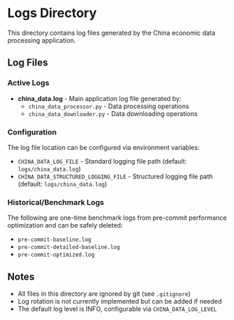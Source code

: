 # Logs Directory

This directory contains log files generated by the China economic data processing application.

## Log Files

### Active Logs

- **china_data.log** - Main application log file generated by:
  - `china_data_processor.py` - Data processing operations
  - `china_data_downloader.py` - Data downloading operations

### Configuration

The log file location can be configured via environment variables:

- `CHINA_DATA_LOG_FILE` - Standard logging file path (default: `logs/china_data.log`)
- `CHINA_DATA_STRUCTURED_LOGGING_FILE` - Structured logging file path (default: `logs/china_data.log`)

### Historical/Benchmark Logs

The following are one-time benchmark logs from pre-commit performance optimization and can be safely deleted:

- `pre-commit-baseline.log`
- `pre-commit-detailed-baseline.log`
- `pre-commit-optimized.log`

## Notes

- All files in this directory are ignored by git (see `.gitignore`)
- Log rotation is not currently implemented but can be added if needed
- The default log level is INFO, configurable via `CHINA_DATA_LOG_LEVEL`
